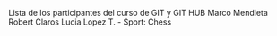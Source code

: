 Lista de los participantes del curso de GIT y GIT HUB
Marco Mendieta
Robert Claros 
Lucia Lopez T. - Sport: Chess


